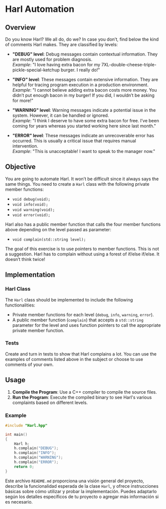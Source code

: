 # Harl Automation

## Overview

Do you know Harl? We all do, do we? In case you don’t, find below the kind of comments Harl makes. They are classified by levels:

- **"DEBUG" level**: Debug messages contain contextual information. They are mostly used for problem diagnosis.  
  *Example*: "I love having extra bacon for my 7XL-double-cheese-triple-pickle-special-ketchup burger. I really do!"

- **"INFO" level**: These messages contain extensive information. They are helpful for tracing program execution in a production environment.  
  *Example*: "I cannot believe adding extra bacon costs more money. You didn’t put enough bacon in my burger! If you did, I wouldn’t be asking for more!"

- **"WARNING" level**: Warning messages indicate a potential issue in the system. However, it can be handled or ignored.  
  *Example*: "I think I deserve to have some extra bacon for free. I’ve been coming for years whereas you started working here since last month."

- **"ERROR" level**: These messages indicate an unrecoverable error has occurred. This is usually a critical issue that requires manual intervention.  
  *Example*: "This is unacceptable! I want to speak to the manager now."

## Objective

You are going to automate Harl. It won’t be difficult since it always says the same things. You need to create a `Harl` class with the following private member functions:

- `void debug(void);`
- `void info(void);`
- `void warning(void);`
- `void error(void);`

Harl also has a public member function that calls the four member functions above depending on the level passed as parameter:

- `void complain(std::string level);`

The goal of this exercise is to use pointers to member functions. This is not a suggestion. Harl has to complain without using a forest of if/else if/else. It doesn’t think twice!

## Implementation

### Harl Class

The `Harl` class should be implemented to include the following functionalities:

- Private member functions for each level (`debug`, `info`, `warning`, `error`).
- A public member function (`complain`) that accepts a `std::string` parameter for the level and uses function pointers to call the appropriate private member function.

### Tests

Create and turn in tests to show that Harl complains a lot. You can use the examples of comments listed above in the subject or choose to use comments of your own.

## Usage

1. **Compile the Program**: Use a C++ compiler to compile the source files.
2. **Run the Program**: Execute the compiled binary to see Harl's various complaints based on different levels.

### Example

```cpp
#include "Harl.hpp"

int main()
{
    Harl h;
    h.complain("DEBUG");
    h.complain("INFO");
    h.complain("WARNING");
    h.complain("ERROR");
    return 0;
}
```


Este archivo `README.md` proporciona una visión general del proyecto, describe la funcionalidad esperada de la clase `Harl`, y ofrece instrucciones básicas sobre cómo utilizar y probar la implementación. Puedes adaptarlo según los detalles específicos de tu proyecto o agregar más información si es necesario.
